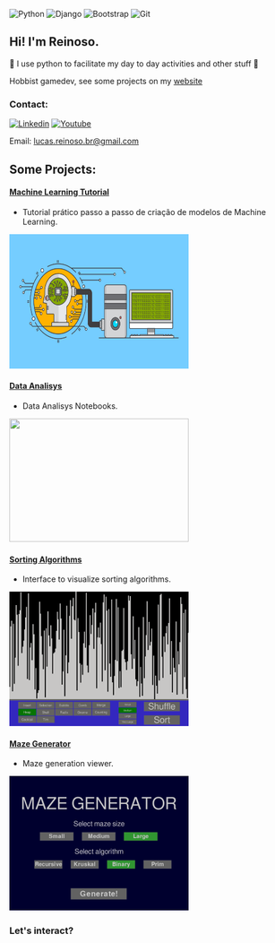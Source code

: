 ![Python](https://img.shields.io/badge/Python-3776AB?style=for-the-badge&logo=python&logoColor=white) ![Django](https://img.shields.io/badge/Django-092E20?style=for-the-badge&logo=django&logoColor=green) ![Bootstrap](https://img.shields.io/badge/Bootstrap-563D7C?style=for-the-badge&logo=bootstrap&logoColor=white) ![Git](https://img.shields.io/badge/Git-F05032?style=for-the-badge&logo=git&logoColor=white) 

## Hi! I'm Reinoso. 

 :snake: I use python to facilitate my day to day activities and other stuff :snake:
 
 Hobbist gamedev, see some projects on my [website](https://reinosoweb.vercel.app/)

### Contact:

[![Linkedin](https://img.shields.io/badge/lucasreinoso-0077B5?style=for-the-badge&logo=linkedin&logoColor=white)](https://www.linkedin.com/in/lucas-reinoso-9133b3194/) [![Youtube](https://img.shields.io/badge/Reinoso-FF0000?style=for-the-badge&logo=youtube&logoColor=white)](https://www.youtube.com/channel/UCDzklJo7fDnohdvQJN8rIfQ)

Email: lucas.reinoso.br@gmail.com

## Some Projects:

#### [Machine Learning Tutorial](https://github.com/EuReinoso/MachineLearning-Tutorial)
- Tutorial prático passo a passo de criação de modelos de Machine Learning.
<img src= "https://github.com/EuReinoso/MachineLearning-Tutorial/blob/master/assets/ML.jpg" width = "320" height = "240" />

#### [Data Analisys](https://github.com/EuReinoso/Data-Analisys)
- Data Analisys Notebooks.
<img src= "https://user-images.githubusercontent.com/77119687/122305587-89355480-cedd-11eb-87aa-72df7c485a60.png" width = "320" height = "220" />

#### [Sorting Algorithms](https://github.com/EuReinoso/Sorting-Algorithms)
- Interface to visualize sorting algorithms.
<img src= "https://github.com/EuReinoso/Sorting-Algorithms/blob/master/assets/heap.gif" width = "320" height = "240" />

#### [Maze Generator](https://github.com/EuReinoso/Maze-Generator)
- Maze generation viewer.
<img src= "https://github.com/EuReinoso/Maze-Generator/blob/master/assets/large.gif" width = "320" height = "240" />
  
### Let's interact?
